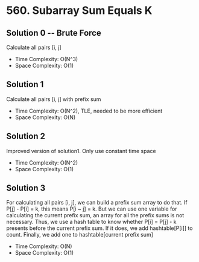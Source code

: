 # 560. Subarray Sum Equals K
## Solution 0 -- Brute Force
Calculate all pairs [i, j]
* Time Complexity: O(N^3)
* Space Complexity: O(1)

## Solution 1
Calculate all pairs [i, j] with prefix sum
* Time Complexity: O(N^2), TLE, needed to be more efficient
* Space Complexity: O(N)

## Solution 2
Improved version of solution1. Only use constant time space
* Time Complexity: O(N^2)
* Space Complexity: O(1)

## Solution 3
For calculating all pairs [i, j], we can build a prefix sum array to do that. If P[j] - P[i] = k, this means P[i ~ j] = k.
But we can use one variable for calculating the current prefix sum, an array for all the prefix sums is not necessary. 
Thus, we use a hash table to know whether P[i] = P[j] - k presents before the current prefix sum. If it does, we add hashtable[P[i]] to count. Finally, we add one to hashtable[current prefix sum] 
* Time Complexity: O(N)
* Space Complexity: O(1)